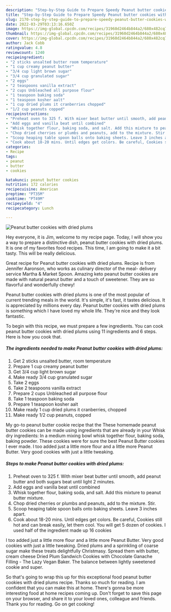```yaml
---
description: "Step-by-Step Guide to Prepare Speedy Peanut butter cookies with dried plums"
title: "Step-by-Step Guide to Prepare Speedy Peanut butter cookies with dried plums"
slug: 2170-step-by-step-guide-to-prepare-speedy-peanut-butter-cookies-with-dried-plums
date: 2022-03-29T03:13:16.650Z
image: https://img-global.cpcdn.com/recipes/31960d2464b844a2/680x482cq70/peanut-butter-cookies-with-dried-plums-recipe-main-photo.jpg
thumbnail: https://img-global.cpcdn.com/recipes/31960d2464b844a2/680x482cq70/peanut-butter-cookies-with-dried-plums-recipe-main-photo.jpg
cover: https://img-global.cpcdn.com/recipes/31960d2464b844a2/680x482cq70/peanut-butter-cookies-with-dried-plums-recipe-main-photo.jpg
author: Jack Cobb
ratingvalue: 4.8
reviewcount: 1240
recipeingredient:
- "2 sticks unsalted butter room temperature"
- "1 cup creamy peanut butter"
- "3/4 cup light brown sugar"
- "3/4 cup granulated sugar"
- "2 eggs"
- "2 teaspoons vanilla extract"
- "2 cups Unbleached all purpose flour"
- "1 teaspoon baking soda"
- "1 teaspoon kosher aalt"
- "1 cup dried plums it cranberries chopped"
- "1/2 cup peanuts copped"
recipeinstructions:
- "Preheat oven to 325 f. With mixer beat butter until smooth, add peanut butter and both sugars beat until light 2 minutes."
- "Add eggs and vanilla beat until combined"
- "Whisk together flour, baking soda, and salt. Add this mixture to peanut butter mixture."
- "Chop dried cherries or plumbs and peanuts, add to the mixture. Stir."
- "Scoop heaping table spoon balls onto baking sheets. Leave 3 inches apart."
- "Cook about 18-20 mins. Until edges get colors. Be careful, Cookies still hot and can break easily, let them cool. You will get 5 dozen of cookies. I used half of the ingredient made up 16 cookies"
categories:
- Recipe
tags:
- peanut
- butter
- cookies

katakunci: peanut butter cookies 
nutrition: 172 calories
recipecuisine: American
preptime: "PT35M"
cooktime: "PT49M"
recipeyield: "4"
recipecategory: Lunch

---
```



![Peanut butter cookies with dried plums](https://img-global.cpcdn.com/recipes/31960d2464b844a2/680x482cq70/peanut-butter-cookies-with-dried-plums-recipe-main-photo.jpg)

Hey everyone, it is Jim, welcome to my recipe page. Today, I will show you a way to prepare a distinctive dish, peanut butter cookies with dried plums. It is one of my favorites food recipes. This time, I am going to make it a bit tasty. This will be really delicious.

Great recipe for Peanut butter cookies with dried plums. Recipe is from Jennifer Aaronson, who works as culinary director of the meal- delivery service Martha & Market Spoon. Amazing keto peanut butter cookies are made with natural peanut butter and a touch of sweetener. They are so flavorful and wonderfully chewy!

Peanut butter cookies with dried plums is one of the most popular of current trending meals in the world. It's simple, it's fast, it tastes delicious. It is appreciated by millions every day. Peanut butter cookies with dried plums is something which I have loved my whole life. They're nice and they look fantastic.


To begin with this recipe, we must prepare a few ingredients. You can cook peanut butter cookies with dried plums using 11 ingredients and 6 steps. Here is how you cook that.

<!--inarticleads1-->

##### The ingredients needed to make Peanut butter cookies with dried plums:

1. Get 2 sticks unsalted butter, room temperature
1. Prepare 1 cup creamy peanut butter
1. Get 3/4 cup light brown sugar
1. Make ready 3/4 cup granulated sugar
1. Take 2 eggs
1. Take 2 teaspoons vanilla extract
1. Prepare 2 cups Unbleached all purpose flour
1. Take 1 teaspoon baking soda
1. Prepare 1 teaspoon kosher aalt
1. Make ready 1 cup dried plums it cranberries, chopped
1. Make ready 1/2 cup peanuts, copped


My go-to peanut butter cookie recipe that the These homemade peanut butter cookies can be made using ingredients that are already in your Whisk dry ingredients: In a medium mixing bowl whisk together flour, baking soda, baking powder. These cookies were for sure the best Peanut Butter cookies I ever made. I too added just a little more flour and a little more Peanut Butter. Very good cookies with just a little tweaking. 

<!--inarticleads2-->

##### Steps to make Peanut butter cookies with dried plums:

1. Preheat oven to 325 f. With mixer beat butter until smooth, add peanut butter and both sugars beat until light 2 minutes.
1. Add eggs and vanilla beat until combined
1. Whisk together flour, baking soda, and salt. Add this mixture to peanut butter mixture.
1. Chop dried cherries or plumbs and peanuts, add to the mixture. Stir.
1. Scoop heaping table spoon balls onto baking sheets. Leave 3 inches apart.
1. Cook about 18-20 mins. Until edges get colors. Be careful, Cookies still hot and can break easily, let them cool. You will get 5 dozen of cookies. I used half of the ingredient made up 16 cookies


I too added just a little more flour and a little more Peanut Butter. Very good cookies with just a little tweaking. Dried plums and a sprinkling of coarse sugar make these treats delightfully Christmasy. Spread them with butter, cream cheese Dried Plum Sandwich Cookies with Chocolate Ganache Filling - The Lazy Vegan Baker. The balance between lightly sweetened cookie and super. 

So that's going to wrap this up for this exceptional food peanut butter cookies with dried plums recipe. Thanks so much for reading. I am confident that you can make this at home. There's gonna be more interesting food at home recipes coming up. Don't forget to save this page on your browser, and share it to your loved ones, colleague and friends. Thank you for reading. Go on get cooking!
